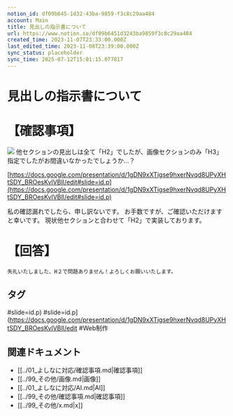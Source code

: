 ```yaml
---
notion_id: df09b645-1d32-43ba-9859-f3c8c29aa484
account: Main
title: 見出しの指示書について
url: https://www.notion.so/df09b6451d3243ba9859f3c8c29aa484
created_time: 2023-11-07T23:33:00.000Z
last_edited_time: 2023-11-08T23:39:00.000Z
sync_status: placeholder
sync_time: 2025-07-12T15:01:15.077817
---
```

# 見出しの指示書について

# 【確認事項】
![](https://prod-files-secure.s3.us-west-2.amazonaws.com/736adce6-a3a4-4a64-9f74-d9aa055c96d2/c70dd799-c1b8-47a9-8fc8-aec744ce625b/%E3%82%B9%E3%82%AF%E3%83%AA%E3%83%BC%E3%83%B3%E3%82%B7%E3%83%A7%E3%83%83%E3%83%88_2023-11-07_19.12.41.png?X-Amz-Algorithm=AWS4-HMAC-SHA256&X-Amz-Content-Sha256=UNSIGNED-PAYLOAD&X-Amz-Credential=ASIAZI2LB466XQXPQA44%2F20250719%2Fus-west-2%2Fs3%2Faws4_request&X-Amz-Date=20250719T061947Z&X-Amz-Expires=3600&X-Amz-Security-Token=IQoJb3JpZ2luX2VjEIT%2F%2F%2F%2F%2F%2F%2F%2F%2F%2FwEaCXVzLXdlc3QtMiJHMEUCIDNLgnaLGMz3huC3WfkniLEDKZio0hErcxxx1SZw68iEAiEAiybjqyrxSsnvKAxQ%2Fk0jxxqtSqnyvadFgk9UxARsrFoqiAQInf%2F%2F%2F%2F%2F%2F%2F%2F%2F%2FARAAGgw2Mzc0MjMxODM4MDUiDGPFrdjYNogRO5sJZyrcAxfb3E6fjCCU8GeBW4v2M5l%2BMFdUPQms4ChHMBOTQ2C6dHgKEUYHkTPmCaRyo3UYulQq0%2F8v1qd5AX9uMSEpKIIyUZm6m3OrozTupr69Scws4abNBbDoWLcJiiDnj9KwBuoIrJ70vZoQBdorb7ZJ4c0JKA21s26HYjkwKEp6nwtftiaeb8P5FqWjoslV06Xdjto4XvW%2FIZJ2zFqp3P5k177tlEL2awWPEl%2Fs87%2BfPayIgHAYwEHE1QvLVCJlbTyeF00WLbU1O9%2FQI09KrK6jlNZ4donRqhCvhbk83fXA%2BKu6FDon2Mzp%2BY9RSz5H5uJhZ1UQevY1Bad0FrhXCXax3ODAS29SdBWncqbEVH96VH7bfZM5dPQi1hnwy5FsVyo891opOcXgqGfCTgDJarNZ58sKikzfmP332Jd2JxF12kJ7VZ1RM72zu7xUoHAh%2B%2BgN4pZ7HPruOf3g4RgBMVLge9zlzF0wdCbC%2Bke%2Bq%2BQkHtzXDTvooO8YJon5A2zZ1Alpzx05UGMOk%2Ftdw33qgPZnk7UB03AJ4X5WNDLn6V5FUZ9mpiiGjL6DSOEtQuN2YtbNY2DEVmDBbUBfzkZ88kgsM4ZKY62Z%2BerkfFUZyiLYazcduYMaWWIJM9rpgrJOML%2Bq7MMGOqUBnBbBpPh4dOnBcaS6BRE0%2F3NUwigo0%2FCCS5Q4CpjvYkv%2BySGZl%2FoRYhyQXrqSm4abfLEolvrnKSjMGh7UlaXmov95ccOCv7I9B%2FNGUcvE1EWLa1oJcqZBnD09%2F0AYQtoHAJtEkthlqJRqADdILRFnAI5Hzqa0xbuQGvVxtN2C7YPiUGdAmg1HHywWaU8yrZCWKOQRmZt9V2qPu6dYhWFsRVb7%2BBkv&X-Amz-Signature=a78e4f2f547beabfc3097f3b16c575a1d4c102a67a813466d733a2badccdc509&X-Amz-SignedHeaders=host&x-amz-checksum-mode=ENABLED&x-id=GetObject)
他セクションの見出しは全て「H2」でしたが、画像セクションのみ「H3」指定でしたがお間違いなかったでしょうか…？

[https://docs.google.com/presentation/d/1gDN9xXTigse9hxerNvqd8UPyXHtSDY_BROesKvlVBlI/edit#slide=id.p](https://docs.google.com/presentation/d/1gDN9xXTigse9hxerNvqd8UPyXHtSDY_BROesKvlVBlI/edit#slide=id.p)

私の確認漏れでしたら、申し訳ないです。
お手数ですが、ご確認いただけますと幸いです。
現状他セクションと合わせて「H2」で実装しております。
# 【回答】
```plain text
失礼いたしました、H２で問題ありません！よろしくお願いいたします。
```

## タグ

#slide=id.p) #slide=id.p](https://docs.google.com/presentation/d/1gDN9xXTigse9hxerNvqd8UPyXHtSDY_BROesKvlVBlI/edit #Web制作 

## 関連ドキュメント

- [[../01_よしなに対応/確認事項.md|確認事項]]
- [[../99_その他/画像.md|画像]]
- [[../01_よしなに対応/AI.md|AI]]
- [[../99_その他/確認事項.md|確認事項]]
- [[../99_その他/x.md|x]]
